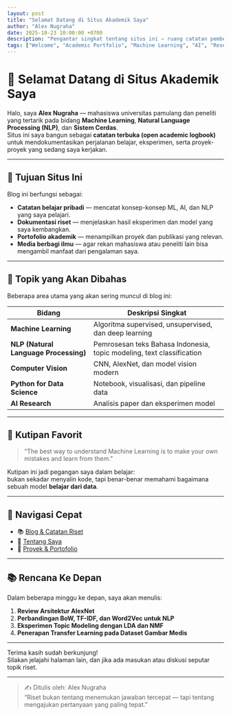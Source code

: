 ```yaml
---
layout: post
title: "Selamat Datang di Situs Akademik Saya"
author: "Alex Nugraha"
date: 2025-10-23 10:00:00 +0700
description: "Pengantar singkat tentang situs ini — ruang catatan pembelajaran, riset, dan proyek saya di bidang Machine Learning dan NLP."
tags: ["Welcome", "Academic Portfolio", "Machine Learning", "AI", "Research Notes"]
---
```


# 👋 Selamat Datang di Situs Akademik Saya

Halo, saya **Alex Nugraha** — mahasiswa universitas pamulang dan peneliti yang tertarik pada bidang **Machine Learning**, **Natural Language Processing (NLP)**, dan **Sistem Cerdas**.  
Situs ini saya bangun sebagai **catatan terbuka (open academic logbook)** untuk mendokumentasikan perjalanan belajar, eksperimen, serta proyek-proyek yang sedang saya kerjakan.

---

## 🎯 Tujuan Situs Ini

Blog ini berfungsi sebagai:
- **Catatan belajar pribadi** — mencatat konsep-konsep ML, AI, dan NLP yang saya pelajari.
- **Dokumentasi riset** — menjelaskan hasil eksperimen dan model yang saya kembangkan.
- **Portofolio akademik** — menampilkan proyek dan publikasi yang relevan.
- **Media berbagi ilmu** — agar rekan mahasiswa atau peneliti lain bisa mengambil manfaat dari pengalaman saya.

---

## 🧩 Topik yang Akan Dibahas

Beberapa area utama yang akan sering muncul di blog ini:

| Bidang | Deskripsi Singkat |
|--------|-------------------|
| **Machine Learning** | Algoritma supervised, unsupervised, dan deep learning |
| **NLP (Natural Language Processing)** | Pemrosesan teks Bahasa Indonesia, topic modeling, text classification |
| **Computer Vision** | CNN, AlexNet, dan model vision modern |
| **Python for Data Science** | Notebook, visualisasi, dan pipeline data |
| **AI Research** | Analisis paper dan eksperimen model |

---

## 🧠 Kutipan Favorit

> “The best way to understand Machine Learning is to make your own mistakes and learn from them.”

Kutipan ini jadi pegangan saya dalam belajar:  
bukan sekadar menyalin kode, tapi benar-benar memahami bagaimana sebuah model **belajar dari data**.

---

## 🔗 Navigasi Cepat
- 📚 [Blog & Catatan Riset](/Alex-Nugraha/blog)
- 📄 [Tentang Saya](/Alex-Nugraha/about)
- 💼 [Proyek & Portofolio](/Alex-Nugraha/projects)

---

## 📚 Rencana Ke Depan

Dalam beberapa minggu ke depan, saya akan menulis:
1. **Review Arsitektur AlexNet**
2. **Perbandingan BoW, TF-IDF, dan Word2Vec untuk NLP**
3. **Eksperimen Topic Modeling dengan LDA dan NMF**
4. **Penerapan Transfer Learning pada Dataset Gambar Medis**

---

Terima kasih sudah berkunjung!  
Silakan jelajahi halaman lain, dan jika ada masukan atau diskusi seputar topik riset.

---

> ✍️ Ditulis oleh: Alex Nugraha  
> “Riset bukan tentang menemukan jawaban tercepat — tapi tentang mengajukan pertanyaan yang paling tepat.”
